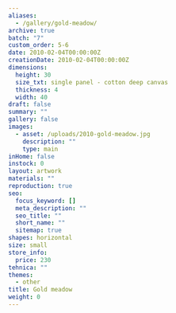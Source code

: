```yaml
---
aliases:
  - /gallery/gold-meadow/
archive: true
batch: "7"
custom_order: 5-6
date: 2010-02-04T00:00:00Z
creationDate: 2010-02-04T00:00:00Z
dimensions:
  height: 30
  size_txt: single panel - cotton deep canvas
  thickness: 4
  width: 40
draft: false
summary: ""
gallery: false
images:
  - asset: /uploads/2010-gold-meadow.jpg
    description: ""
    type: main
inHome: false
instock: 0
layout: artwork
materials: ""
reproduction: true
seo:
  focus_keyword: []
  meta_description: ""
  seo_title: ""
  short_name: ""
  sitemap: true
shapes: horizontal
size: small
store_info:
  price: 230
tehnica: ""
themes:
  - other
title: Gold meadow
weight: 0
---
```

